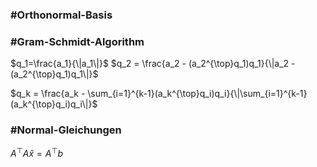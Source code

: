 

### #Orthonormal-Basis
### #Gram-Schmidt-Algorithm



$q_1=\frac{a_1}{\|a_1\|}$
$q_2 = \frac{a_2 - (a_2^{\top}q_1)q_1}{\|a_2 - (a_2^{\top}q_1)q_1\|}$



$q_k = \frac{a_k - \sum_{i=1}^{k-1}(a_k^{\top}q_i)q_i}{\|\sum_{i=1}^{k-1}(a_k^{\top}q_i)q_i\|}$



### #Normal-Gleichungen  

$A^\top A \hat{x} = A^\top b$







